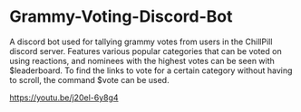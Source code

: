 # Grammy-Voting-Discord-Bot
A discord bot used for tallying grammy votes from users in the ChillPill discord server. 
Features various popular categories that can be voted on using reactions, and nominees with the highest votes can be seen with $leaderboard.
To find the links to vote for a certain category without having to scroll, the command $vote can be used.

https://youtu.be/j20el-6y8g4
